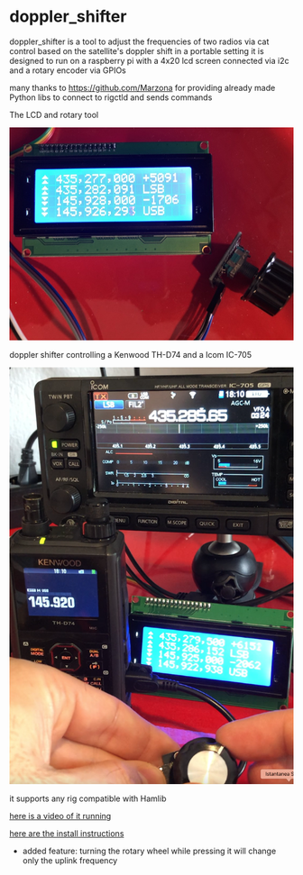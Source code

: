 # doppler_shifter 


doppler_shifter is a tool to adjust the frequencies of two radios via cat control based on the satellite's doppler shift in a portable setting
it is designed to run on a raspberry pi with a 4x20 lcd screen connected via i2c and a rotary encoder via GPIOs

many thanks to https://github.com/Marzona for providing already made Python libs to connect to rigctld and sends commands

The LCD and rotary tool

![lcd and rotary tool](./lcd.jpg?raw=true "lcd and rotary tool")

doppler shifter controlling a Kenwood TH-D74 and a Icom IC-705

![running](./image1.png?raw=true "running")


it supports any rig compatible with Hamlib

[here is a video of it running](https://youtu.be/zTdj3pQJ4dA)

[here are the install instructions](https://github.com/giordyb/doppler_shifter/blob/5015b8ee5b41cb8cf3b3a181e51b40ee519a29c2/install.md)

* added feature: turning the rotary wheel while pressing it will change only the uplink frequency